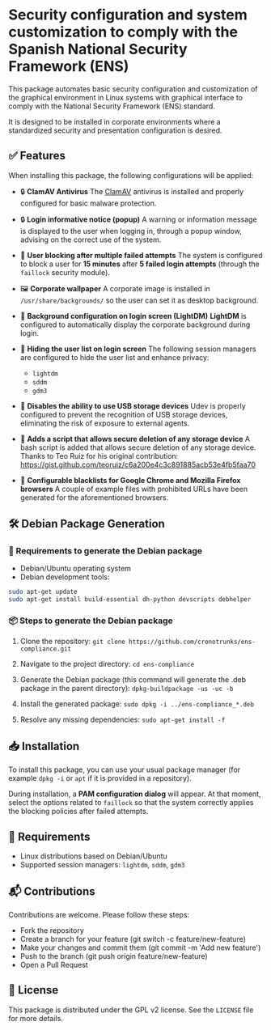 # Security configuration and system customization to comply with the Spanish National Security Framework (ENS)

This package automates basic security configuration and customization of the graphical environment in Linux systems with graphical interface to comply with the National Security Framework (ENS) standard.

It is designed to be installed in corporate environments where a standardized security and presentation configuration is desired.

## ✅ Features

When installing this package, the following configurations will be applied:

- 🔒 **ClamAV Antivirus**
  The [ClamAV](https://www.clamav.net/) antivirus is installed and properly configured for basic malware protection.

- 🔒 **Login informative notice (popup)**
  A warning or information message is displayed to the user when logging in, through a popup window, advising on the correct use of the system.

- 🚫 **User blocking after multiple failed attempts**
  The system is configured to block a user for **15 minutes** after **5 failed login attempts** (through the `faillock` security module).

- 🖼️ **Corporate wallpaper**
  A corporate image is installed in `/usr/share/backgrounds/` so the user can set it as desktop background.

- 🔐 **Background configuration on login screen (LightDM)**
  **LightDM** is configured to automatically display the corporate background during login.

- 👥 **Hiding the user list on login screen**
  The following session managers are configured to hide the user list and enhance privacy:
  - `lightdm`
  - `sddm`
  - `gdm3`

- 🚫 **Disables the ability to use USB storage devices**
  Udev is properly configured to prevent the recognition of USB storage devices, eliminating the risk of exposure to external agents.

- 💾 **Adds a script that allows secure deletion of any storage device**
  A bash script is added that allows secure deletion of any storage device.
  Thanks to Teo Ruiz for his original contribution: https://gist.github.com/teoruiz/c6a200e4c3c891885acb53e4fb5faa70

- 🚫 **Configurable blacklists for Google Chrome and Mozilla Firefox browsers**
  A couple of example files with prohibited URLs have been generated for the aforementioned browsers.

## 🛠️ Debian Package Generation

### 🔧 Requirements to generate the Debian package

- Debian/Ubuntu operating system
- Debian development tools:

```bash
sudo apt-get update
sudo apt-get install build-essential dh-python devscripts debhelper
```

### 📦 Steps to generate the Debian package

1. Clone the repository:
`git clone https://github.com/cronotrunks/ens-compliance.git`

2. Navigate to the project directory:
`cd ens-compliance`

3. Generate the Debian package (this command will generate the .deb package in the parent directory):
`dpkg-buildpackage -us -uc -b`

4. Install the generated package:
`sudo dpkg -i ../ens-compliance_*.deb`

5. Resolve any missing dependencies:
`sudo apt-get install -f`

## 📥 Installation

To install this package, you can use your usual package manager (for example `dpkg -i` or `apt` if it is provided in a repository).

During installation, a **PAM configuration dialog** will appear.
At that moment, select the options related to `faillock` so that the system correctly applies the blocking policies after failed attempts.

## 🔧 Requirements

- Linux distributions based on Debian/Ubuntu
- Supported session managers: `lightdm`, `sddm`, `gdm3`

## 📬 Contributions
Contributions are welcome. Please follow these steps:

- Fork the repository
- Create a branch for your feature (git switch -c feature/new-feature)
- Make your changes and commit them (git commit -m 'Add new feature')
- Push to the branch (git push origin feature/new-feature)
- Open a Pull Request

## 📄 License

This package is distributed under the GPL v2 license. See the `LICENSE` file for more details.
